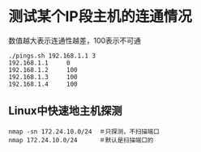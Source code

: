 # 测试某个IP段主机的连通情况
数值越大表示连通性越差，100表示不可通
```shell
./pings.sh 192.168.1.1 3
192.168.1.1     0
192.168.1.2     100
192.168.1.3     100
192.168.1.4     100
```
## Linux中快速地主机探测
```
nmap -sn 172.24.10.0/24  ＃只探测，不扫描端口
nmap 172.24.10.0/24      ＃默认是扫描端口的
```
